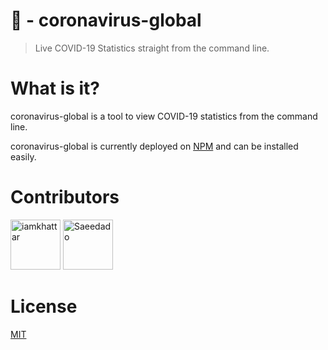 # 🦠 - coronavirus-global

> Live COVID-19 Statistics straight from the command line.

# What is it?

coronavirus-global is a tool to view COVID-19 statistics from the command line.

coronavirus-global is currently deployed on [NPM](https://www.npmjs.com/) and can be installed easily.

# Contributors

<a href="https://github.com/iamkhattar"><img src="https://avatars3.githubusercontent.com/u/56852615?s=400&u=656d6befdb16f2be60c9c1f80456509a9dde69c4&v=4" title="iamkhattar" width="80" height="80"></a> <a href="https://github.com/Saeedado"><img src="https://avatars2.githubusercontent.com/u/63965340?s=460&v=4" title="Saeedado" width="80" height="80"></a>

# License

[MIT](https://opensource.org/licenses/MIT)
